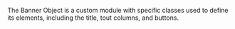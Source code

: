 The Banner Object is a custom module with specific classes used to define its elements, including the title, tout columns, and buttons.
